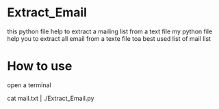 # Extract_Email
this python file help to extract a mailing list from a text file 
my python file help you to extract all email from a texte file toa best used list of mail list 

# How to use 

open a terminal

cat mail.txt | ./Extract_Email.py

